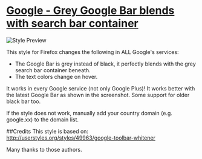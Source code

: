 [Google - Grey Google Bar blends with search bar container](http://userstyles.org/styles/62844)
==========
![Style Preview](cdn.userstyles.org/style_screenshots/62844_after.png)

This style for Firefox changes the following in ALL Google's services:
* The Google Bar is grey instead of black, it perfectly blends with the grey search bar container beneath.
* The text colors change on hover.

It works in every Google service (not only Google Plus)!
It works better with the latest Google Bar as shown in the screenshot.
Some support for older black bar too.

If the style does not work, manually add your country domain (e.g. google.xx) to the domain list.


##Credits
This style is based on: http://userstyles.org/styles/49963/google-toolbar-whitener

Many thanks to those authors.